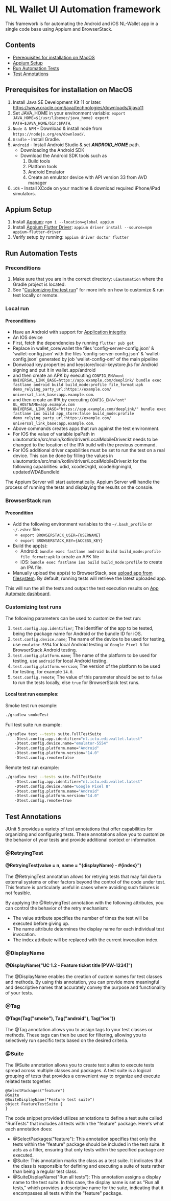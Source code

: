 # NL Wallet UI Automation framework

This framework is for automating the Android and iOS NL-Wallet app in a single code base using Appium and BrowserStack.

## Contents

* [Prerequisites for installation on MacOS](#prerequisites-for-installation-on-macos)
* [Appium Setup](#appium-setup)
* [Run Automation Tests](#run-automation-tests)
* [Test Annotations](#test-annotations)

## Prerequisites for installation on MacOS

1. Install Java SE Development Kit 11 or later. https://www.oracle.com/java/technologies/downloads/#java11</b>
2. Set JAVA_HOME in your environment variable:
   `export JAVA_HOME=$(/usr/libexec/java_home)
   export PATH=$JAVA_HOME/bin:$PATH`.
3. `Node & NPM`</b> - Download & install node from `https://nodejs.org/en/download/`.
4. `Gradle`</b> - Install Gradle.
5. `Android`</b> - Install Android Studio & set <i><b>ANDROID_HOME</b></i> path.
    - Downloading the Android SDK
    - Download the Android SDK tools such as
        1. Build tools
        2. Platform tools
        3. Android Emulator
        4. Create an emulator device with API version 33 from AVD manager
6. `iOS`</b> - Install XCode on your machine & download required iPhone/iPad simulators.

## Appium Setup

1. Install [Appium](https://appium.io/docs/en/2.0/quickstart/install/): `npm i --location=global appium`
2. Install [Appium Flutter Driver](https://github.com/appium-userland/appium-flutter-driver): `appium driver install --source=npm appium-flutter-driver`
3. Verify setup by running: `appium driver doctor flutter`

## Run Automation Tests

### Preconditions

1. Make sure that you are in the correct directory: `uiautomation` where the Gradle project is located.
2. See "[Customizing the test run](#customizing-test-runs)" for more info on how to customize & run test locally or remote.

### Local run

#### Preconditions

- Have an Android with support for [Application integrity](https://developer.android.com/google/play/integrity/verdicts#application-integrity-field)
- An IOS device
- First, fetch the dependencies by running `flutter pub get`
- Replace in wallet_core/wallet the files 'config-server-config.json' & 'wallet-config.json' with the files 'config-server-config.json' & 'wallet-config.json' generated by job 'wallet-config-ont' of the main pipeline
- Donwload key.properties and keystore/local-keystore.jks for Android signing and put it in wallet_app/android
- and then create an APK by executing `CONFIG_ENV=ont UNIVERSAL_LINK_BASE=https://app.example.com/deeplink/ bundle exec fastlane android build build_mode:profile file_format:apk demo_relying_party_url:https://example.com/ universal_link_base:app.example.com`.
- and then create an IPA by executing `CONFIG_ENV="ont" UL_HOSTNAME=app.example.com UNIVERSAL_LINK_BASE="https://app.example.com/deeplink/" bundle exec fastlane ios build app_store:false build_mode:profile demo_relying_party_url:https://example.com/ universal_link_base:app.example.com`.
- Above commands creates apps that run against the test environment.
- For IOS the value of variable ipaPath in uiautomation/src/main/kotlin/driver/LocalMobileDriver.kt needs to be changed to the location of the IPA build with the previous command.
- For IOS additional driver capabilities must be set to run the test on a real device. This can be done by filling the values in uiautomation/src/main/kotlin/driver/LocalMobileDriver.kt for the following capabilities: udid, xcodeOrgId, xcodeSigningId, updatedWDABundleId

The Appium Server will start automatically. Appium Server will handle the process of running the tests and displaying the results on the console.

### BrowserStack run

#### Precondition

- Add the following environment variables to the `~/.bash_profile` or `~/.zshrc` file:
    - `export BROWSERSTACK_USER={USERNAME}`
    - `export BROWSERSTACK_KEY={ACCESS_KEY}`
- Build the app(s):
    - Android: `bundle exec fastlane android build build_mode:profile file_format:apk` to create an APK file
    - iOS: `bundle exec fastlane ios build build_mode:profile` to create an IPA file.
- Manually upload the app(s) to BrowserStack, see [upload app from filesystem](https://www.browserstack.com/docs/app-automate/appium/upload-app-from-filesystem). By default, running tests will retrieve the latest uploaded app.

This will run the all the tests and output the test execution results on [App Automate dashboard](https://app-automate.browserstack.com/dashboard).

### Customizing test runs

The following parameters can be used to customize the test run:

1. `test.config.app.identifier`; The identifier of the app to be tested, being the package name for Android or the bundle ID for iOS.
2. `test.config.device.name`; The name of the device to be used for testing, use `emulator-5554` for local Android testing or `Google Pixel 8` for BrowserStack Android testing.
3. `test.config.platform.name`; The name of the platform to be used for testing, use `android` for local Android testing.
4. `test.config.platform.version`; The version of the platform to be used for testing, for example `14.0`.
5. `test.config.remote`; The value of this parameter should be set to `false` to run the tests locally, else `true` for BrowserStack test runs.

#### Local test run examples:

Smoke test run example:

````bash
./gradlew smokeTest
````

Full test suite run example:

````bash
./gradlew test --tests suite.FullTestSuite
    -Dtest.config.app.identifier="nl.ictu.edi.wallet.latest"
    -Dtest.config.device.name="emulator-5554"
    -Dtest.config.platform.name="Android"
    -Dtest.config.platform.version="14.0"
    -Dtest.config.remote=false
````

Remote test run example:

````bash
./gradlew test --tests suite.FullTestSuite
    -Dtest.config.app.identifier="nl.ictu.edi.wallet.latest"
    -Dtest.config.device.name="Google Pixel 8"
    -Dtest.config.platform.name="Android"
    -Dtest.config.platform.version="14.0"
    -Dtest.config.remote=true
````

## Test Annotations

JUnit 5 provides a variety of test annotations that offer capabilities for organizing and configuring tests. These annotations allow you to customize the behavior of your tests and provide additional context or information.

### @RetryingTest

#### @RetryingTest(value = n, name = "{displayName} - #{index}")

The @RetryingTest annotation allows for retrying tests that may fail due to external systems or other factors beyond the control of the code under test. This feature is particularly useful in cases where avoiding such failures is not feasible.

By applying the @RetryingTest annotation with the following attributes, you can control the behavior of the retry mechanism:

- The value attribute specifies the number of times the test will be executed before giving up.
- The name attribute determines the display name for each individual test invocation.
- The index attribute will be replaced with the current invocation index.

### @DisplayName

#### @DisplayName("UC 1.2 - Feature ticket title [PVW-1234]")

The @DisplayName enables the creation of custom names for test classes and methods. By using this annotation, you can provide more meaningful and descriptive names that accurately convey the purpose and functionality of your tests.

### @Tag

#### @Tags(Tag("smoke"), Tag("android"), Tag("ios"))

The @Tag annotation allows you to assign tags to your test classes or methods. These tags can then be used for filtering, allowing you to selectively run specific tests based on the desired criteria.

### @Suite

The @Suite annotation allows you to create test suites to execute tests spread across multiple classes and packages. A test suite is a logical grouping of tests that provides a convenient way to organize and execute related tests together.

```
@SelectPackages("feature")
@Suite
@SuiteDisplayName("Feature test suite")
object FeatureTestSuite {
}
```

The code snippet provided utilizes annotations to define a test suite called "RunTests" that includes all tests within the "feature" package. Here's what each annotation does:

- @SelectPackages("feature"): This annotation specifies that only the tests within the "feature"
  package should be included in the test suite. It acts as a filter, ensuring that only tests within the specified package are executed.
- @Suite: This annotation marks the class as a test suite. It indicates that the class is responsible for defining and executing a suite of tests rather than being a regular test class.
- @SuiteDisplayName("Run all tests"): This annotation assigns a display name to the test suite. In this case, the display name is set as "Run all tests," which provides a descriptive name for the suite, indicating that it encompasses all tests within the "feature" package.
